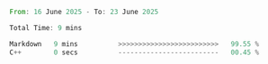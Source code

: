 <!--START_SECTION:waka-->

```rust
From: 16 June 2025 - To: 23 June 2025

Total Time: 9 mins

Markdown   9 mins          >>>>>>>>>>>>>>>>>>>>>>>>>   99.55 %
C++        0 secs          -------------------------   00.45 %
```

<!--END_SECTION:waka-->
